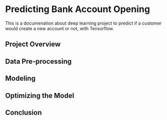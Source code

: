 # <b>Predicting Bank Account Opening</b>
This is a documenation about deep learning project to predict if a customer would create a new account or not, with Tensorflow.

## Project Overview

## Data Pre-processing

## Modeling

## Optimizing the Model

## Conclusion
